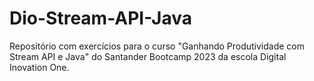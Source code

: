 # Dio-Stream-API-Java
 Repositório com exercícios para o curso "Ganhando Produtividade com Stream API e Java" do Santander Bootcamp 2023 da escola Digital Inovation One. 
